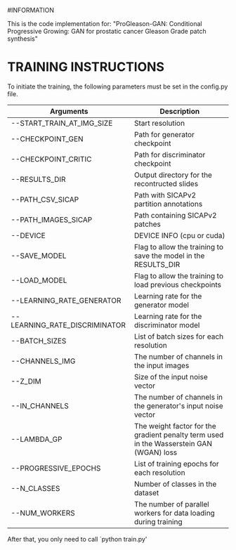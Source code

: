 #INFORMATION

This is the code implementation for: "ProGleason-GAN: Conditional Progressive Growing: GAN for prostatic cancer Gleason Grade patch synthesis"

# TRAINING INSTRUCTIONS

To initiate the training, the following parameters must be set in the config.py file.

| Arguments | Description |
|-----------|-------------|
|       --START_TRAIN_AT_IMG_SIZE    |       Start resolution      |
|    --CHECKPOINT_GEN                            |     Path for generator checkpoint         |
|    --CHECKPOINT_CRITIC                           |     Path for discriminator checkpoint         |
|    --RESULTS_DIR                            |     Output directory for the recontructed slides         |
|    --PATH_CSV_SICAP                            |     Path with SICAPv2 partition annotations         |
|    --PATH_IMAGES_SICAP                            |     Path containing SICAPv2 patches         |
|    --DEVICE                            |     DEVICE INFO (cpu or cuda)        |
|    --SAVE_MODEL                            |     Flag to allow the training to save the model in the RESULTS_DIR         |
|    --LOAD_MODEL                            |     Flag to allow the training to load previous checkpoints         |
|    --LEARNING_RATE_GENERATOR|     Learning rate for the generator model         |
|    --LEARNING_RATE_DISCRIMINATOR|     Learning rate for the discriminator model        |
|    --BATCH_SIZES|     List of batch sizes for each resolution         |
|    --CHANNELS_IMG|     The number of channels in the input images         |
|    --Z_DIM|     Size of the input noise vector         |
|    --IN_CHANNELS|     The number of channels in the generator's input noise vector        |
|    --LAMBDA_GP|     The weight factor for the gradient penalty term used in the Wasserstein GAN (WGAN) loss         |
|    --PROGRESSIVE_EPOCHS|     List of training epochs for each resolution         |
|    --N_CLASSES|     Number of classes in the dataset         |
|    --NUM_WORKERS|     The number of parallel workers for data loading during training         |


After that, you only need to call `python train.py'